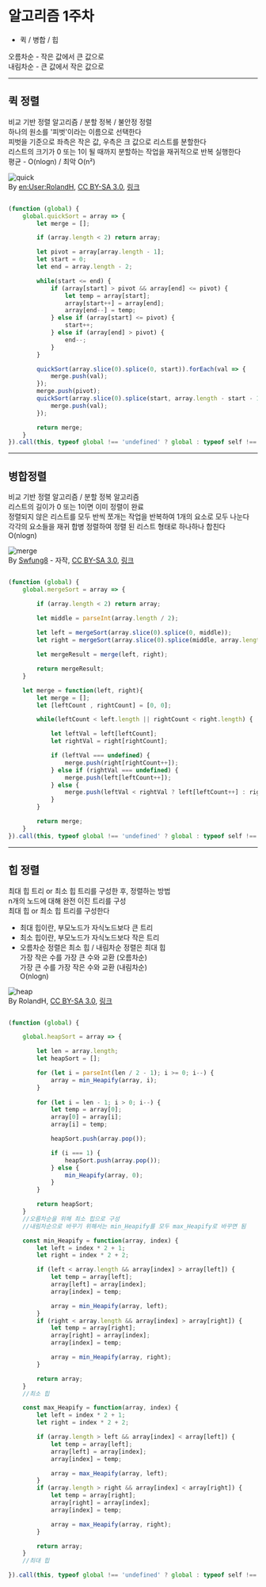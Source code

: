 # 알고리즘 1주차
* 퀵 / 병합 / 힙

오름차순 - 작은 값에서 큰 값으로<br>
내림차순 - 큰 값에서 작은 값으로

-----------------------------------

## 퀵 정렬

비교 기반 정렬 알고리즘 / 분할 정복 / 불안정 정렬<br>
하나의 원소를 '피벗'이라는 이름으로 선택한다<br>
피벗을 기준으로 좌측은 작은 값, 우측은 크 값으로 리스트를 분할한다<br>
리스트의 크기가 0 또는 1이 될 때까지 분할하는 작업을 재귀적으로 반복 실행한다<br>
평균 - O(nlogn) / 최악 O(n²)<br>

![quick](../images/quick.gif)
<br>
By <a href="https://en.wikipedia.org/wiki/User:RolandH" class="extiw" title="en:User:RolandH">en:User:RolandH</a>, <a href="http://creativecommons.org/licenses/by-sa/3.0/" title="Creative Commons Attribution-Share Alike 3.0">CC BY-SA 3.0</a>, <a href="https://commons.wikimedia.org/w/index.php?curid=1965827">링크</a>

```javascript

(function (global) {
    global.quickSort = array => {
        let merge = [];

        if (array.length < 2) return array;

        let pivot = array[array.length - 1];
        let start = 0;
        let end = array.length - 2;

        while(start <= end) {
            if (array[start] > pivot && array[end] <= pivot) {
                let temp = array[start];
                array[start++] = array[end];
                array[end--] = temp;
            } else if (array[start] <= pivot) {
                start++;
            } else if (array[end] > pivot) {
                end--;
            }
        }

        quickSort(array.slice(0).splice(0, start)).forEach(val => {
            merge.push(val);
        });
        merge.push(pivot);
        quickSort(array.slice(0).splice(start, array.length - start - 1)).forEach(val => {
            merge.push(val);
        });

        return merge;
    }
}).call(this, typeof global !== 'undefined' ? global : typeof self !== 'undefined' ? self : typeof window !== 'undefined' ? window : {})

```

-----------------------------------

## 병합정렬

비교 기반 정렬 알고리즘 / 분할 정복 알고리즘<br>
리스트의 길이가 0 또는 1이면 이미 정렬이 완료<br>
정렬되지 않은 리스트를 모두 반씩 쪼개는 작업을 반복하여 1개의 요소로 모두 나눈다<br>
각각의 요소들을 재귀 합병 정렬하여 정렬 된 리스트 형태로 하나하나 합친다<br>
O(nlogn)<br>

![merge](../images/merge.gif)
<br>
By <a href="//commons.wikimedia.org/w/index.php?title=User:Swfung8&amp;action=edit&amp;redlink=1" class="new" title="User:Swfung8 (page does not exist)">Swfung8</a> - <span class="int-own-work" lang="ko">자작</span>, <a href="https://creativecommons.org/licenses/by-sa/3.0" title="Creative Commons Attribution-Share Alike 3.0">CC BY-SA 3.0</a>, <a href="https://commons.wikimedia.org/w/index.php?curid=14961648">링크</a>

```javascript

(function (global) {
    global.mergeSort = array => {

        if (array.length < 2) return array;

        let middle = parseInt(array.length / 2);
        
        let left = mergeSort(array.slice(0).splice(0, middle));
        let right = mergeSort(array.slice(0).splice(middle, array.length - 1));

        let mergeResult = merge(left, right);

        return mergeResult;
    }

    let merge = function(left, right){
        let merge = [];
        let [leftCount , rightCount] = [0, 0];

        while(leftCount < left.length || rightCount < right.length) {

            let leftVal = left[leftCount];
            let rightVal = right[rightCount];

            if (leftVal === undefined) {
                merge.push(right[rightCount++]);
            } else if (rightVal === undefined) {
                merge.push(left[leftCount++]);
            } else {
                merge.push(leftVal < rightVal ? left[leftCount++] : right[rightCount++]);
            }
        }

        return merge;
    }
}).call(this, typeof global !== 'undefined' ? global : typeof self !== 'undefined' ? self : typeof window !== 'undefined' ? window : {})

```

-----------------------------------

## 힙 정렬

최대 힙 트리 or 최소 힙 트리를 구성한 후, 정렬하는 방법<br>
n개의 노드에 대해 완전 이진 트리를 구성<br>
최대 힙 or 최소 힙 트리를 구성한다<br>
* 최대 힙이란, 부모노드가 자식노드보다 큰 트리
* 최소 힙이란, 부모노드가 자식노드보다 작은 트리
* 오름차순 정렬은 최소 힙 / 내림차순 정렬은 최대 힙
<br>가장 작은 수를 가장 큰 수와 교환 (오름차순)
<br>가장 큰 수를 가장 작은 수와 교환 (내림차순)
<br>O(nlogn)

![heap](../images/heap.gif)
<br>
By RolandH, <a href="http://creativecommons.org/licenses/by-sa/3.0/" title="Creative Commons Attribution-Share Alike 3.0">CC BY-SA 3.0</a>, <a href="https://commons.wikimedia.org/w/index.php?curid=3330798">링크</a>

```javascript

(function (global) {

    global.heapSort = array => {

        let len = array.length;
        let heapSort = [];

        for (let i = parseInt(len / 2 - 1); i >= 0; i--) {
            array = min_Heapify(array, i);
        }
        
        for (let i = len - 1; i > 0; i--) {
            let temp = array[0];
            array[0] = array[i];
            array[i] = temp;

            heapSort.push(array.pop());

            if (i === 1) {
                heapSort.push(array.pop());
            } else {
                min_Heapify(array, 0);
            }
        }

        return heapSort;
    }
    //오름차순을 위해 최소 힙으로 구성
    //내림차순으로 바꾸기 위해서는 min_Heapify를 모두 max_Heapify로 바꾸면 됨

    const min_Heapify = function(array, index) {
        let left = index * 2 + 1;
        let right = index * 2 + 2;

        if (left < array.length && array[index] > array[left]) {
            let temp = array[left];
            array[left] = array[index];
            array[index] = temp;

            array = min_Heapify(array, left);
        }
        if (right < array.length && array[index] > array[right]) {
            let temp = array[right];
            array[right] = array[index];
            array[index] = temp;

            array = min_Heapify(array, right);
        }

        return array;
    }
    //최소 힙

    const max_Heapify = function(array, index) {
        let left = index * 2 + 1;
        let right = index * 2 + 2;

        if (array.length > left && array[index] < array[left]) {
            let temp = array[left];
            array[left] = array[index];
            array[index] = temp;

            array = max_Heapify(array, left);
        }
        if (array.length > right && array[index] < array[right]) {
            let temp = array[right];
            array[right] = array[index];
            array[index] = temp;

            array = max_Heapify(array, right);
        }

        return array;
    }
    //최대 힙

}).call(this, typeof global !== 'undefined' ? global : typeof self !== 'undefined' ? self : typeof window !== 'undefined' ? window : {})

```
